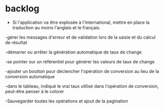 # backlog

- Si l'application va être explosée à l'international, mettre en place la traduction au moins l'anglais et le français.

-gérer les messages d'erreur et de validation lors de la saisie et du calcul de résultat

-démarrer ou arrêter la génération automatique de taux de change

-se pointer sur un référentiel pour générer les valeurs de taux de change

-ajouter un boutton pour déclencher l'opération de conversion au lieu de la conversion automatique

-dans le tableau, indiqué le vrai taux utilisé dans l'opération de conversion, peut-être penser à le colorer 

-Sauvegarder toutes les opérations et ajout de la pagination
